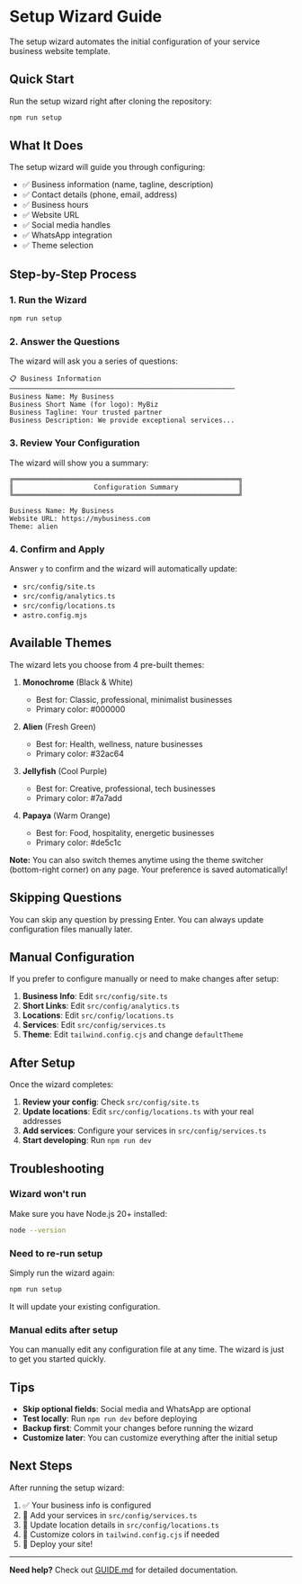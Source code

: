 # Setup Wizard Guide

The setup wizard automates the initial configuration of your service business website template.

## Quick Start

Run the setup wizard right after cloning the repository:

```bash
npm run setup
```

## What It Does

The setup wizard will guide you through configuring:

- ✅ Business information (name, tagline, description)
- ✅ Contact details (phone, email, address)
- ✅ Business hours
- ✅ Website URL
- ✅ Social media handles
- ✅ WhatsApp integration
- ✅ Theme selection

## Step-by-Step Process

### 1. Run the Wizard

```bash
npm run setup
```

### 2. Answer the Questions

The wizard will ask you a series of questions:

```
📋 Business Information
────────────────────────────────────────────────────────
Business Name: My Business
Business Short Name (for logo): MyBiz
Business Tagline: Your trusted partner
Business Description: We provide exceptional services...
```

### 3. Review Your Configuration

The wizard will show you a summary:

```
╔════════════════════════════════════════════════════════╗
║                    Configuration Summary               ║
╚════════════════════════════════════════════════════════╝

Business Name: My Business
Website URL: https://mybusiness.com
Theme: alien
```

### 4. Confirm and Apply

Answer `y` to confirm and the wizard will automatically update:
- `src/config/site.ts`
- `src/config/analytics.ts`
- `src/config/locations.ts`
- `astro.config.mjs`

## Available Themes

The wizard lets you choose from 4 pre-built themes:

1. **Monochrome** (Black & White)
   - Best for: Classic, professional, minimalist businesses
   - Primary color: #000000

2. **Alien** (Fresh Green)
   - Best for: Health, wellness, nature businesses
   - Primary color: #32ac64

3. **Jellyfish** (Cool Purple)
   - Best for: Creative, professional, tech businesses
   - Primary color: #7a7add

4. **Papaya** (Warm Orange)
   - Best for: Food, hospitality, energetic businesses
   - Primary color: #de5c1c

**Note:** You can also switch themes anytime using the theme switcher (bottom-right corner) on any page. Your preference is saved automatically!

## Skipping Questions

You can skip any question by pressing Enter. You can always update configuration files manually later.

## Manual Configuration

If you prefer to configure manually or need to make changes after setup:

1. **Business Info**: Edit `src/config/site.ts`
2. **Short Links**: Edit `src/config/analytics.ts`
3. **Locations**: Edit `src/config/locations.ts`
4. **Services**: Edit `src/config/services.ts`
5. **Theme**: Edit `tailwind.config.cjs` and change `defaultTheme`

## After Setup

Once the wizard completes:

1. **Review your config**: Check `src/config/site.ts`
2. **Update locations**: Edit `src/config/locations.ts` with your real addresses
3. **Add services**: Configure your services in `src/config/services.ts`
4. **Start developing**: Run `npm run dev`

## Troubleshooting

### Wizard won't run

Make sure you have Node.js 20+ installed:
```bash
node --version
```

### Need to re-run setup

Simply run the wizard again:
```bash
npm run setup
```

It will update your existing configuration.

### Manual edits after setup

You can manually edit any configuration file at any time. The wizard is just to get you started quickly.

## Tips

- **Skip optional fields**: Social media and WhatsApp are optional
- **Test locally**: Run `npm run dev` before deploying
- **Backup first**: Commit your changes before running the wizard
- **Customize later**: You can customize everything after the initial setup

## Next Steps

After running the setup wizard:

1. ✅ Your business info is configured
2. 📝 Add your services in `src/config/services.ts`
3. 📍 Update location details in `src/config/locations.ts`
4. 🎨 Customize colors in `tailwind.config.cjs` if needed
5. 🚀 Deploy your site!

---

**Need help?** Check out [GUIDE.md](./GUIDE.md) for detailed documentation.


